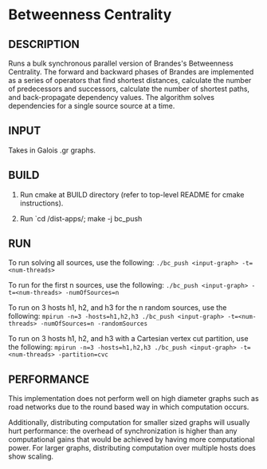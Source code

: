 Betweenness Centrality
================================================================================

DESCRIPTION 
--------------------------------------------------------------------------------

Runs a bulk synchronous parallel version of Brandes's Betweenness Centrality.
The forward and backward phases of Brandes are implemented as a series of 
operators that find shortest distances, calculate the number of predecessors
and successors, calculate the number of shortest paths, and back-propagate
dependency values. The algorithm solves dependencies for a single source source
at a time.

INPUT
--------------------------------------------------------------------------------

Takes in Galois .gr graphs.

BUILD
--------------------------------------------------------------------------------

1. Run cmake at BUILD directory (refer to top-level README for cmake instructions).

2. Run `cd <BUILD>/dist-apps/; make -j bc_push

RUN
--------------------------------------------------------------------------------

To run solving all sources, use the following:
`./bc_push <input-graph> -t=<num-threads>`

To run for the first n sources, use the following:
`./bc_push <input-graph> -t=<num-threads> -numOfSources=n`

To run on 3 hosts h1, h2, and h3 for the n random sources, use the following:
`mpirun -n=3 -hosts=h1,h2,h3 ./bc_push <input-graph> -t=<num-threads> -numOfSources=n -randomSources`

To run on 3 hosts h1, h2, and h3 with a Cartesian vertex cut partition, use the 
following:
`mpirun -n=3 -hosts=h1,h2,h3 ./bc_push <input-graph> -t=<num-threads> -partition=cvc`

PERFORMANCE
--------------------------------------------------------------------------------

This implementation does not perform well on high diameter graphs such as road
networks due to the round based way in which computation occurs.

Additionally, distributing computation for smaller sized graphs will usually
hurt performance: the overhead of synchronization is higher than any 
computational gains that would be achieved by having more computational power.
For larger graphs, distributing computation over multiple hosts does show
scaling.
